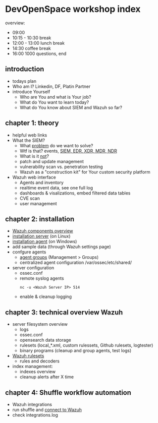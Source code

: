# DevOpenSpace workshop index

overview:

* 09:00
* 10:15 - 10:30 break
* 12:00 - 13:00 lunch break
* 14:30 coffee break
* 16:00 1000 questions, end

## introduction

* todays plan
* Who am I? Linkedin, DF, Platin Partner
* introduce Yourself
  - Who are You and what is Your job?
  - What do You want to learn today?
  - What do You know about SIEM and Wazuh so far?

## chapter 1: theory

* helpful web links
* What the SIEM?
  - What [problem](https://www.csoonline.com/de/a/diese-unternehmen-hat-s-schon-erwischt,3674038) do we want to solve?
  - Wtf is that? events, [SIEM, EDR, XDR, MDR, NDR](https://stripeolt.com/insights/cyber-security/cyber-security-jargon/)
  - What is it [not](./what_Wazuh_is_not.jpg)?
  - patch and update management
  - vulnerability scan vs. penetration testing
  - Wazuh as a "construction kit" for Your custom security platform
* Wazuh web interface
  - Agents and inventory
  - realtime event data, see one full log
  - dashboards & visalizations, embed filtered data tables
  - CVE scan
  - user management

## chapter 2: installation

* [Wazuh components overview](./technical_concept_draft.jpg)
* [installation server](https://documentation.wazuh.com/current/quickstart.html) (on Linux)
* [installation agent](https://documentation.wazuh.com/current/installation-guide/wazuh-agent/index.html) (on Windows)
* add sample data (through Wazuh settings page)
* confgure agents
  - [agent groups](https://documentation.wazuh.com/current/user-manual/agents/grouping-agents.html) (Management > Groups)
  - centralized agent configuration /var/ossec/etc/shared/
* server configuration
  - ossec.conf
  - remote syslog agents
    ```shell
    nc -u <Wazuh Server IP> 514
    ```
  - enable & cleanup logging

## chapter 3: technical overview Wazuh

* server filesystem overview
  - logs
  - ossec.conf
  - opensearch data storage
  - rulesets (local_*.xml, custom rulessets, Github rulesets, logtester)
  - binary programs (cleanup and group agents, test logs)
* [Wazuh rulesets](https://documentation.wazuh.com/current/user-manual/ruleset/custom.html)
  - rules and decoders
* index management:
  - indexes overview
  - cleanup alerts after X time

 ## chapter 4: Shuffle workflow automation

 * Wazuh integrations
 * run shuffle and [connect to Wazuh](https://documentation.wazuh.com/current/user-manual/manager/manual-integration.html#shuffle)
 * check integrations.log
